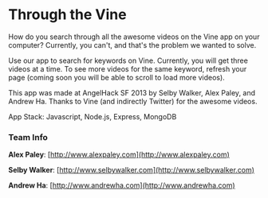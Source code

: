 # Through the Vine #

How do you search through all the awesome videos on the Vine app on your computer? Currently, you can't, and that's the problem we wanted to solve.

Use our app to search for keywords on Vine. Currently, you will get three videos at a time. To see more videos for the same keyword, refresh your page (coming soon you will be able to scroll to load more videos).

This app was made at AngelHack SF 2013 by Selby Walker, Alex Paley, and Andrew Ha. Thanks to Vine (and indirectly Twitter) for the awesome videos.

App Stack: Javascript, Node.js, Express, MongoDB

### Team Info ###

**Alex Paley**: [http://www.alexpaley.com](http://www.alexpaley.com)

**Selby Walker**: [http://www.selbywalker.com](http://www.selbywalker.com)

**Andrew Ha**: [http://www.andrewha.com](http://www.andrewha.com)
